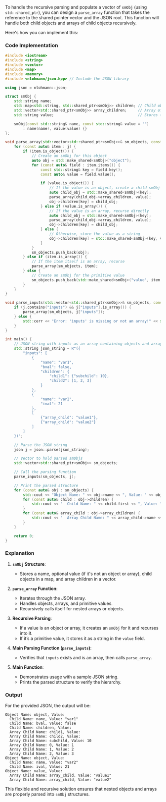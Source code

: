 To handle the recursive parsing and populate a vector of `smObj` (using `std::shared_ptr`), you can design a `parse_array` function that takes the reference to the shared pointer vector and the JSON root. This function will handle both child objects and arrays of child objects recursively.

Here's how you can implement this:

### Code Implementation

```cpp
#include <iostream>
#include <string>
#include <vector>
#include <map>
#include <memory>
#include <nlohmann/json.hpp> // Include the JSON library

using json = nlohmann::json;

struct smObj {
    std::string name;
    std::map<std::string, std::shared_ptr<smObj>> children; // Child objects
    std::vector<std::shared_ptr<smObj>> array_children;     // Array of child objects
    std::string value;                                      // Stores the value if not an object or array

    smObj(const std::string& name, const std::string& value = "")
        : name(name), value(value) {}
};

void parse_array(std::vector<std::shared_ptr<smObj>>& sm_objects, const json& j) {
    for (const auto& item : j) {
        if (item.is_object()) {
            // Create an smObj for this object
            auto obj = std::make_shared<smObj>("object");
            for (const auto& field : item.items()) {
                const std::string& key = field.key();
                const auto& value = field.value();

                if (value.is_object()) {
                    // If the value is an object, create a child smObj and recurse
                    auto child_obj = std::make_shared<smObj>(key);
                    parse_array(child_obj->array_children, value);
                    obj->children[key] = child_obj;
                } else if (value.is_array()) {
                    // If the value is an array, recurse directly
                    auto child_obj = std::make_shared<smObj>(key);
                    parse_array(child_obj->array_children, value);
                    obj->children[key] = child_obj;
                } else {
                    // Otherwise, store the value as a string
                    obj->children[key] = std::make_shared<smObj>(key, value.dump());
                }
            }
            sm_objects.push_back(obj);
        } else if (item.is_array()) {
            // If the item itself is an array, recurse
            parse_array(sm_objects, item);
        } else {
            // Create an smObj for the primitive value
            sm_objects.push_back(std::make_shared<smObj>("value", item.dump()));
        }
    }
}

void parse_inputs(std::vector<std::shared_ptr<smObj>>& sm_objects, const json& j) {
    if (j.contains("inputs") && j["inputs"].is_array()) {
        parse_array(sm_objects, j["inputs"]);
    } else {
        std::cerr << "Error: 'inputs' is missing or not an array!" << std::endl;
    }
}

int main() {
    // JSON string with inputs as an array containing objects and arrays
    std::string json_string = R"({
        "inputs": [
            {
                "name": "var1",
                "bval": false,
                "children": {
                    "child1": {"subchild": 10},
                    "child2": [1, 2, 3]
                }
            },
            {
                "name": "var2",
                "ival": 21
            },
            [
                {"array_child": "value1"},
                {"array_child": "value2"}
            ]
        ]
    })";

    // Parse the JSON string
    json j = json::parse(json_string);

    // Vector to hold parsed smObjs
    std::vector<std::shared_ptr<smObj>> sm_objects;

    // Call the parsing function
    parse_inputs(sm_objects, j);

    // Print the parsed structure
    for (const auto& obj : sm_objects) {
        std::cout << "Object Name: " << obj->name << ", Value: " << obj->value << std::endl;
        for (const auto& child : obj->children) {
            std::cout << "  Child Name: " << child.first << ", Value: " << child.second->value << std::endl;
        }
        for (const auto& array_child : obj->array_children) {
            std::cout << "  Array Child Name: " << array_child->name << ", Value: " << array_child->value << std::endl;
        }
    }

    return 0;
}
```

### Explanation

1. **`smObj` Structure**:
   - Stores a name, optional value (if it's not an object or array), child objects in a map, and array children in a vector.

2. **`parse_array` Function**:
   - Iterates through the JSON array.
   - Handles objects, arrays, and primitive values.
   - Recursively calls itself for nested arrays or objects.

3. **Recursive Parsing**:
   - If a value is an object or array, it creates an `smObj` for it and recurses into it.
   - If it’s a primitive value, it stores it as a string in the `value` field.

4. **Main Parsing Function (`parse_inputs`)**:
   - Verifies that `inputs` exists and is an array, then calls `parse_array`.

5. **Main Function**:
   - Demonstrates usage with a sample JSON string.
   - Prints the parsed structure to verify the hierarchy.

### Output

For the provided JSON, the output will be:

```
Object Name: object, Value: 
  Child Name: name, Value: "var1"
  Child Name: bval, Value: false
  Child Name: children, Value: 
  Array Child Name: child1, Value: 
  Array Child Name: child2, Value: 
  Array Child Name: subchild, Value: 10
  Array Child Name: 0, Value: 1
  Array Child Name: 1, Value: 2
  Array Child Name: 2, Value: 3
Object Name: object, Value: 
  Child Name: name, Value: "var2"
  Child Name: ival, Value: 21
Object Name: value, Value: 
  Array Child Name: array_child, Value: "value1"
  Array Child Name: array_child, Value: "value2"
```

This flexible and recursive solution ensures that nested objects and arrays are properly parsed into `smObj` structures.